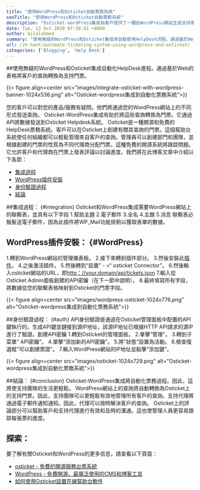 ```yaml
---
title: "使用WordPress和Osticket自動票務系統" 
seoTitle: "使用WordPress和Osticket自動票務系統" 
description: "Osticket-wordPress集成為客戶提供了一種從WordPress網站生成支持票並從Osticket儀表板進行管理的方法。" 
date: Tue, 13 Oct 2020 07:58:41 +0000
author: bilalahmed
summary: "使用無縫的WordPress和Osticket集成來自動使用HelpDesk流程。通過基於Web的表格將客戶的查詢轉換為支持門票。" 
url: /zh-hant/automate-ticketing-system-using-wordpress-and-osticket/
categories: ['Blogging', 'Help Desk']
---
```


##使用無縫的WordPress和Osticket集成自動化HelpDesk進程。通過基於Web的表格將客戶的查詢轉換為支持門票。

{{< figure align=center src="images/integrate-osticket-with-wordpress-banner-1024x536.png" alt="Osticket-wordpress集成到自動化票務系統">}}

您的客戶可以對您的產品/服務有疑問。他們將通過您的WordPress網站上的不同形式發送查詢。 Osticket-WordPress集成有助於將這些查詢轉換為門票。它通過API將數據發送到Osticket Helpdesk系統。
Osticket是一種開源和免費的HelpDesk票務系統。客戶可以在Osticket上創建有關其查詢的門票。這個幫助台系統使任何組織都可以輕鬆管理來自客戶的查詢。管理員可以創建部門和團隊，並根據創建的門票的性質為不同代理商分配門票。這種免費的開源系統將跟踪問題。它允許客戶和代理商在門票上發表評論以討論進度。我們將在此博客文章中介紹以下各節：
  * [集成過程][1]
  * [WordPress插件安裝][2]
  * [身份驗證過程][3]
  * [結論][4]

##集成過程： {#integration}
Osticket和WordPress集成需要WordPress網站上的聯繫表，並具有以下字段
  1.幫助主題
  2.電子郵件
  3.全名
  4.主題
  5.消息
聯繫表必鬚髮送電子郵件，因為此插件將WP_Mail功能掛鉤以獲取表單的數據。

## WordPress插件安裝： {#WordPress}
  1.轉到WordPress網站的管理儀表板。
  2.接下來轉到插件部分。
  3.然後安裝此[插件][5]。
  4.之後激活插件。
  5.然後轉到“設置”  - >“ osticket Connector”。
  6.然後輸入osticket網站的URL，即[http：//your.domain/api/tickets.json][6]
  7.輸入從Osticket Admin面板創建的API密鑰（在下一節中說明）。
  8.最終填寫所有字段，將數據從您的聯繫表格映射到Osticket的門票字段。

{{< figure align=center src="images/wordpress-osticket-1024x776.png" alt="Osticket-wordpress集成到自動化票務系統">}}


##身份驗證過程： {#auth}
API身份驗證是通過在Osticket管理面板中配置的API鍵執行的。生成API鍵並鏈接到源IP地址，該源IP地址已根據HTTP API請求的源IP進行了驗證。創建API密鑰
  1.轉到Osticket的管理面板。
  2.單擊“管理”。
  3.轉到子菜單“ API密鑰”。
  4.單擊“添加新的API密鑰”。
  5.將“狀態”設置為活動。
  6.檢查復選框“可以創建票證”。
  7.輸入WordPress網站的IP地址並點擊“添加鍵”。

{{< figure align=center src="images/osticket-1024x729.png" alt="Osticket-wordpress集成到自動化票務系統">}}


##結論： {#conclusion}
Osticket-WordPress集成將自動化票務過程。因此，這將使支持團隊的生活更輕鬆。 WordPress網站上的查詢將自動轉換為Osticket上的支持門票。因此，支持團隊可以更輕鬆有效地管理所有客戶的查詢。支持代理將通過電子郵件通知通知。因此，代理可以按時解決客戶的查詢。 Osticket上的評論部分可以幫助客戶和支持代理進行有效和及時的溝通。這也使管理人員更容易跟踪每張票的進度。

## 探索：
要了解有關Osticket和WordPress的更多信息，請查看以下頁面：
  * [osticket  - 免費的開源服務台票系統][7]
  * [WordPress  - 免費開源，最廣泛使用的CMS和博客工具][8]
  * [如何使用Osticket設置在線幫助台軟件][9]

  
[1]: #integration
[2]: #wordpress
[3]: #auth
[4]: #conclusion
[5]: https://href.li/?https://wordpress.org/plugins/scand-osticket-connector/
[6]: https://href.li/?http://your.domain/api/tickets.json
[7]: https://href.li/?https://products.containerize.com/helpdesk/osticket
[8]: https://href.li/?https://products.containerize.com/blogging/wordpress
[9]: https://blog.containerize.com/helpdesk/how-to-set-up-help-desk-system-using-osticket/

